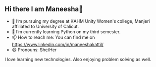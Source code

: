 ## Hi there I am Maneesha👋


<!-- **ManeeshaKattil/ManeeshaKattil** is a ✨ _special_ ✨ repository because its `README.md` (this file) appears on your GitHub profile.

Here are some ideas to get you started: -->

- 🔭 I’m pursuing my degree at KAHM Unity Women's college, Manjeri affiliated to University of Calicut.
- 🌱 I’m currently learning Python on my third semester.
- 📫 How to reach me: You can find me on https://www.linkedin.com/in/maneeshakattil/
- 😄 Pronouns: She/Her

I love learning new technologies. Also enjoying problem solving as well. 
